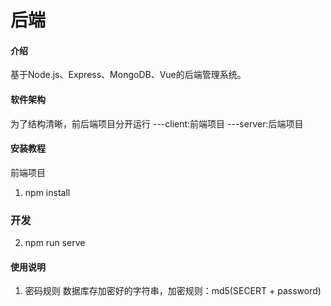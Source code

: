 # 后端

#### 介绍
基于Node.js、Express、MongoDB、Vue的后端管理系统。

#### 软件架构
为了结构清晰，前后端项目分开运行
    ---client:前端项目
    ---server:后端项目


#### 安装教程
前端项目
1. npm install
### 开发 
2. npm run serve


#### 使用说明

1. 密码规则
   数据库存加密好的字符串，加密规则：md5(SECERT + password)

